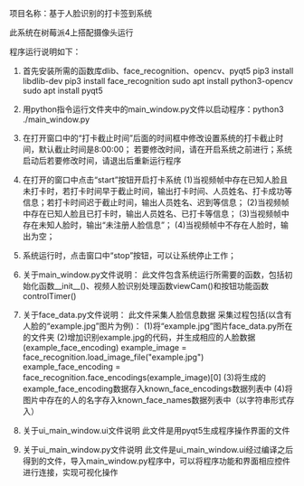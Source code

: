 项目名称：基于人脸识别的打卡签到系统

此系统在树莓派4上搭配摄像头运行

程序运行说明如下：
1. 首先安装所需的函数库dlib、face_recognition、opencv、pyqt5
   pip3 install libdlib-dev
   pip3 install face_recognition
   sudo apt install python3-opencv
   sudo apt install pyqt5
2. 用python指令运行文件夹中的main_window.py文件以启动程序：python3 ./main_window.py
3. 在打开窗口中的“打卡截止时间”后面的时间框中修改设置系统的打卡截止时间，默认截止时间是8:00:00；
   若要修改时间，请在开启系统之前进行；系统启动后若要修改时间，请退出后重新运行程序
4. 在打开的窗口中点击“start”按钮开启打卡系统
   (1)当视频帧中存在已知人脸且未打卡时，若打卡时间早于截止时间，输出打卡时间、人员姓名、打卡成功等信息；若打卡时间迟于截止时间，输出人员姓名、迟到等信息；
   (2)当视频帧中存在已知人脸且已打卡时，输出人员姓名、已打卡等信息；
   (3)当视频帧中存在未知人脸时，输出“未注册人脸信息”；
   (4)当视频帧中不存在人脸时，输出为空；
5. 系统运行时，点击窗口中“stop”按钮，可以让系统停止工作；

6. 关于main_window.py文件说明：
   此文件包含系统运行所需要的函数，包括初始化函数__init__()、视频人脸识别处理函数viewCam()和按钮功能函数controlTimer()

6. 关于face_data.py文件说明：
   此文件采集人脸信息数据
   采集过程包括(以含有人脸的“example.jpg”图片为例)：
   (1)将“example.jpg”图片face_data.py所在的文件夹
   (2)增加识别example.jpg的代码，并生成相应的人脸数据(example_face_encoding)
      example_image = face_recognition.load_image_file("example.jpg")
      example_face_encoding = face_recognition.face_encodings(example_image)[0]
   (3)将生成的 example_face_encoding数据存入known_face_encodings数据列表中
   (4)将图片中存在的人的名字存入known_face_names数据列表中（以字符串形式存入）

7. 关于ui_main_window.ui文件说明
   此文件是用pyqt5生成程序操作界面的文件

8. 关于ui_main_window.py文件说明
   此文件是ui_main_window.ui经过编译之后得到的文件，导入main_window.py程序中，可以将程序功能和界面相应控件进行连接，实现可视化操作
